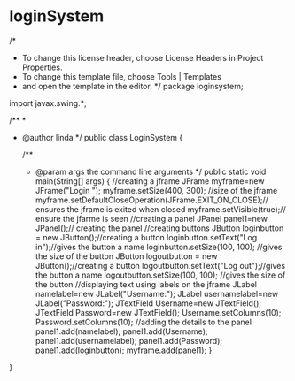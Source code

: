 # loginSystem
/*
 * To change this license header, choose License Headers in Project Properties.
 * To change this template file, choose Tools | Templates
 * and open the template in the editor.
 */
package loginsystem;

import javax.swing.*;

/**
 *
 * @author linda
 */
public class LoginSystem {

    /**
     * @param args the command line arguments
     */
    public static void main(String[] args) {
        //creating a jframe
        JFrame myframe=new JFrame("Login ");
       myframe.setSize(400, 300); //size of the jframe
       myframe.setDefaultCloseOperation(JFrame.EXIT_ON_CLOSE);// ensures the jframe is exited when closed
       myframe.setVisible(true);// ensure the jfarme is seen
       //creating a panel
       JPanel panel1=new JPanel();// creating the panel
       //creating buttons
       JButton loginbutton = new JButton();//creating a button
       loginbutton.setText("Log in");//gives the button a name
       loginbutton.setSize(100, 100); //gives the size of the button
       JButton logoutbutton = new JButton();//creating a button
       logoutbutton.setText("Log out");//gives the button a name
       logoutbutton.setSize(100, 100); //gives the size of the button
       //displaying text using labels on the jframe
       JLabel namelabel=new JLabel("Username:");
       JLabel usernamelabel=new JLabel("Password:");
       JTextField Username=new JTextField();
       JTextField Password=new JTextField();
       Username.setColumns(10);
       Password.setColumns(10);
       //adding the details to the panel
       panel1.add(namelabel);
       panel1.add(Username);
       panel1.add(usernamelabel);
       panel1.add(Password);
       panel1.add(loginbutton);
       myframe.add(panel1);
    }
    
}
